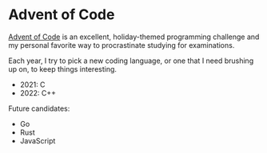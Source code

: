 # Advent of Code

[Advent of Code](https://adventofcode.com/) is an excellent, holiday-themed programming challenge and my personal favorite way to procrastinate studying for examinations.

Each year, I try to pick a new coding language, or one that I need brushing up on, to keep things interesting.

- 2021: C
- 2022: C++

Future candidates:
- Go
- Rust
- JavaScript
